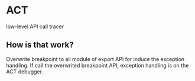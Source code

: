 # ACT
low-level API call tracer

## How is that work?
Overwrite breakpoint to all module of export API for induce the exception handling.
If call the overwrited breakpoint API, exception handling is on the ACT debugger.

